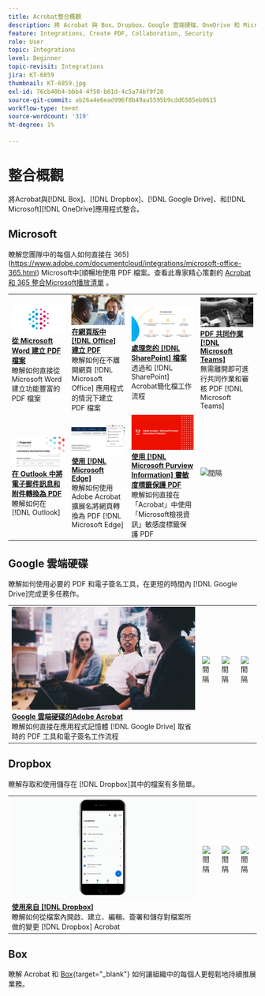 ```yaml
---
title: Acrobat整合概觀
description: 將 Acrobat 與 Box、Dropbox、Google 雲端硬碟、OneDrive 和 Microsoft 應用程式整合
feature: Integrations, Create PDF, Collaboration, Security
role: User
topic: Integrations
level: Beginner
topic-revisit: Integrations
jira: KT-6859
thumbnail: KT-6859.jpg
exl-id: 76cb40b4-bbb4-4f50-b01d-4c5a74bf9f20
source-git-commit: ab26a4e6ead996f8b49aa5595b9cdd6585eb0615
workflow-type: tm+mt
source-wordcount: '319'
ht-degree: 1%

---
```


# 整合概觀

將Acrobat與[!DNL Box]、[!DNL Dropbox]、[!DNL Google Drive]、和[!DNL Microsoft][!DNL OneDrive]應用程式整合。

## Microsoft

瞭解您團隊中的每個人如何直接在 365](https://www.adobe.com/documentcloud/integrations/microsoft-office-365.html) Microsoft中[順暢地使用 PDF 檔案。查看此專家精心策劃的 [Acrobat 和 365 整合Microsoft播放清單](https://experienceleague.adobe.com/en/playlists/acrobat-integrate-microsoft-365) 。

<table style="table-layout:fixed">
<tr>
  <td>
    <a href="createfromword.md">
      <img alt="從 Microsoft Word 建立 PDF 檔案" src="../assets/create-word.png" />
    </a>
    <div>
    <a href="createfromword.md"><strong>從 Microsoft Word 建立 PDF 檔案</strong></a>
    </div>
    瞭解如何直接從 Microsoft Word 建立功能豐富的 PDF 檔案    <br>
  </td>
  <td>
    <a href="createofficeweb.md">
      <img alt="在網頁版中 [!DNL Office] 建立 PDF" src="../assets/office-web.png" />
    </a>
    <div>
    <a href="createofficeweb.md"><strong>在網頁版中 [!DNL Office] 建立 PDF</strong></a>
    </div>
    瞭解如何在不離開網頁 [!DNL Microsoft Office] 應用程式的情況下建立 PDF 檔案    <br>
  </td> 
  <td>
    <a href="acrobatandsp.md">
      <img alt="處理您的 [!DNL SharePoint] 檔案" src="../assets/work-sharepoint.png" />
    </a>
    <div>
    <a href="acrobatandsp.md"><strong>處理您的 [!DNL SharePoint] 檔案</strong></a>
    </div>
    透過和 [!DNL SharePoint] Acrobat簡化檔工作流程    <br>
  </td>
  <td>
    <a href="acrobatandteams.md">
      <img alt="PDF 共同作業 [!DNL Microsoft Teams]" src="../assets/collaboration-teams.png" />
    </a>
    <div>
    <a href="acrobatandteams.md"><strong>PDF 共同作業 [!DNL Microsoft Teams]</strong></a>
    </div>
    無需離開即可進行共同作業和審核 PDF [!DNL Microsoft Teams]
    <br>
  </td>
</tr>
<tr>
  <td>
    <a href="outlook.md">
      <img alt="在 Outlook 中將電子郵件訊息和附件轉換為 PDF" src="../assets/outlook.png" />
    </a>
    <div>
    <a href="outlook.md"><strong>在 Outlook 中將電子郵件訊息和附件轉換為 PDF</strong></a>
    </div>
    瞭解如何在 [!DNL Outlook]
    <br>
  </td>
  <td>
    <a href="edge.md">
      <img alt="使用 [!DNL Microsoft Edge]" src="../assets/edge.png" />
    </a>
    <div>
    <a href="edge.md"><strong>使用 [!DNL Microsoft Edge]</strong></a>
    </div>
    瞭解如何使用 Adobe Acrobat 擴展名將網頁轉換為 PDF [!DNL Microsoft Edge]
    <br>
  </td>
  <td>
    <a href="microsoftsensitivitylabels.md">
      <img alt="使用 [!DNL Microsoft Purview Information] 靈敏度標籤保護 PDF" src="../assets/purview.png" />
    </a>
    <div>
    <a href="microsoftsensitivitylabels.md"><strong>使用 [!DNL Microsoft Purview Information] 靈敏度標籤保護 PDF</strong></a>
    </div>
    瞭解如何直接在「Acrobat」中使用「Microsoft檢視資訊」敏感度標籤保護 PDF    <br>
  </td>
  <td>
   <img alt="間隔" src="../assets/Grayspacer.png" />
    <div>
    <br>
  </td>
</tr>
</table>

## Google 雲端硬碟

瞭解如何使用必要的 PDF 和電子簽名工具，在更短的時間內 [!DNL Google Drive]完成更多任務作。

<table style="table-layout:fixed">
<tr>
  <td>
    <a href="acrobatandgoogle.md">
      <img alt="Google 雲端硬碟的Adobe Acrobat" src="../assets/google.png" />
    </a>
    <div>
    <a href="acrobatandgoogle.md"><strong>Google 雲端硬碟的Adobe Acrobat</strong></a>
    </div>
    瞭解如何直接在應用程式記憶體 [!DNL Google Drive] 取省時的 PDF 工具和電子簽名工作流程    <br>
  </td>
  <td>
   <img alt="間隔" src="../assets/Whitespacer.png" />
    <div>
    <br>
  </td>
  <td>
   <img alt="間隔" src="../assets/Whitespacer.png" />
    <div>
    <br>
  </td>
  <td>
   <img alt="間隔" src="../assets/Whitespacer.png" />
    <div>
    <br>
  </td>
</tr>
</table>

## Dropbox

瞭解存取和使用儲存在 [!DNL Dropbox]其中的檔案有多簡單。

<table style="table-layout:fixed">
<tr>
  <td>
    <a href="acrobat-dropbox.md">
      <img alt="使用來自 [!DNL Dropbox]" src="../assets/work-dropbox.png" />
    </a>
    <div>
    <a href="acrobat-dropbox.md"><strong>使用來自 [!DNL Dropbox]</strong></a>
    </div>
    瞭解如何從檔案內開啟、建立、編輯、簽署和儲存對檔案所做的變更 [!DNL Dropbox] Acrobat    <br>
  </td>
  <td>
   <img alt="間隔" src="../assets/Whitespacer.png" />
    <div>
    <br>
  </td>
  <td>
   <img alt="間隔" src="../assets/Whitespacer.png" />
    <div>
    <br>
  </td>
  <td>
   <img alt="間隔" src="../assets/Whitespacer.png" />
    <div>
    <br>
  </td>
</tr>
</table>

## Box

瞭解 Acrobat 和 [Box](https://www.adobe.com/documentcloud/integrations/box.html){target="_blank"} 如何讓組織中的每個人更輕鬆地持續推展業務。
